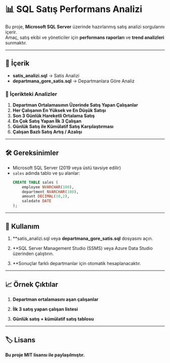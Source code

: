 # 📊 SQL Satış Performans Analizi

Bu proje, **Microsoft SQL Server** üzerinde hazırlanmış satış analizi sorgularını içerir.  
Amaç, satış ekibi ve yöneticiler için **performans raporları** ve **trend analizleri** sunmaktır.  

---

## 📂 İçerik

- **satis_analizi.sql** → Satis Analizi
- **departmana_gore_satis.sql** → Departmanlara Göre Analiz

### 🔎 İçerikteki Analizler

1. **Departman Ortalamasının Üzerinde Satış Yapan Çalışanlar**  
2. **Her Çalışanın En Yüksek ve En Düşük Satışı**  
3. **Son 3 Günlük Hareketli Ortalama Satış**  
4. **En Çok Satış Yapan İlk 3 Çalışan**  
5. **Günlük Satış ile Kümülatif Satış Karşılaştırması**  
6. **Çalışan Bazlı Satış Artış / Azalışı**  

---

## 🛠 Gereksinimler

- Microsoft SQL Server (2019 veya üstü tavsiye edilir)
- `sales` adında tablo ve şu alanlar:
  ```sql
  CREATE TABLE sales (
      employee NVARCHAR(100),
      department NVARCHAR(100),
      amount DECIMAL(10,2),
      saledate DATE
  );

---

## 🚀 Kullanım

1. **satis_analizi.sql veya **departmana_gore_satis.sql** dosyasını açın.

2. **SQL Server Management Studio (SSMS) veya Azure Data Studio üzerinden çalıştırın.

3. **Sonuçlar farklı departmanlar için otomatik hesaplanacaktır.

---

## 📈 Örnek Çıktılar

1. **Departman ortalamasını aşan çalışanlar**

2. **İlk 3 satış yapan çalışan listesi**

3. **Günlük satış + kümülatif satış tablosu**

---

## 🏷 Lisans

**Bu proje MIT lisansı ile paylaşılmıştır.**